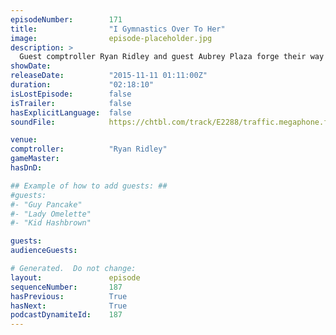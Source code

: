 ```yaml
---
episodeNumber:        171
title:                "I Gymnastics Over To Her"
image:                episode-placeholder.jpg
description: >
  Guest comptroller Ryan Ridley and guest Aubrey Plaza forge their way through the pseudo socio-political intestinal tract of Harmontown! Watch the video at harmontown.com/live
showDate:             
releaseDate:          "2015-11-11 01:11:00Z"
duration:             "02:18:10"
isLostEpisode:        false
isTrailer:            false
hasExplicitLanguage:  false
soundFile:            https://chtbl.com/track/E2288/traffic.megaphone.fm/STA6281409763.mp3?updated=1561144376

venue:                
comptroller:          "Ryan Ridley"
gameMaster:           
hasDnD:               

## Example of how to add guests: ##
#guests:
#- "Guy Pancake"
#- "Lady Omelette"
#- "Kid Hashbrown"

guests:
audienceGuests:

# Generated.  Do not change:
layout:               episode
sequenceNumber:       187
hasPrevious:          True
hasNext:              True
podcastDynamiteId:    187
---
```


<!-- The episode description will be rendered here -->
<!-- Add your content below here -->

